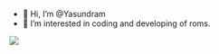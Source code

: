 - 👋 Hi, I’m @Yasundram
- 👀 I’m interested in coding and developing of roms.

<!---
Yasundram/Yasundram is a ✨ special ✨ repository because its `README.md` (this file) appears on your GitHub profile.
You can click the Preview link to take a look at your changes.
--->
<img src="https://github-readme-stats.vercel.app/api?username=Yasundram&&show_icons=true&title_color=ffffff&icon_color=bb2acf&text_color=daf7dc&bg_color=151515">
